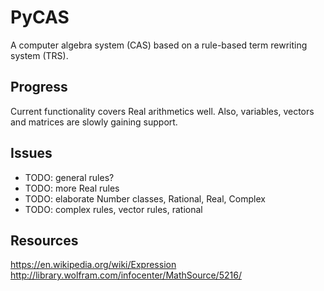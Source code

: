 # PyCAS
A computer algebra system (CAS) based on a rule-based term rewriting system
(TRS).

## Progress
Current functionality covers Real arithmetics well. Also, variables, vectors
and matrices are slowly gaining support.

## Issues
- TODO: general rules?
- TODO: more Real rules
- TODO: elaborate Number classes, Rational, Real, Complex
- TODO: complex rules, vector rules, rational


## Resources
https://en.wikipedia.org/wiki/Expression
http://library.wolfram.com/infocenter/MathSource/5216/
